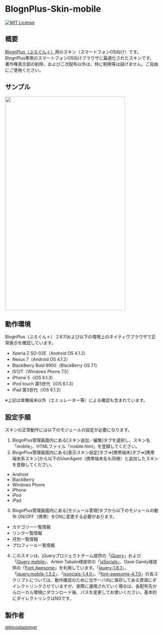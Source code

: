 # BlognPlus-Skin-mobile
[![MIT License](http://img.shields.io/badge/license-MIT-blue.svg?style=flat)](https://github.com/bloodiadotnet/BlognPlus-Skin-mobile/blob/master/LICENSE)

## 概要
[BlognPlus（ぶろぐん＋）](http://www.blogn.org "BlognPlus（ぶろぐん＋）")用のスキン（スマートフォンOS向け）です。  
BlognPlus専用のスマートフォンOS向けブラウザに最適化されたスキンです。  
著作権表示部の削除、および二次配布以外は、特に制限等は設けません。ご自由にご使用ください。

## サンプル
<img src="https://www.bloodia.net/wp-content/uploads/github/blognplus-skin-mobile.jpg" width="394" height="700">

## 動作環境
BlognPlus（ぶろぐん＋） 2.6.11および以下の環境上のネイティヴブラウザで正常表示を確認しています。
  - Xperia Z SO-02E（Android OS 4.1.2）
  - Nexus 7（Android OS 4.1.2）
  - BlackBerry Bold 9900（BlackBerry OS 7.1）
  - IS12T（Windows Phone 7.5）
  - iPhone 5（iOS 6.1.3）
  - iPod touch 第5世代（iOS 6.1.3）
  - iPad 第3世代（iOS 6.1.3）  

※上記は実機端末以外（エミュレーター等）による確認も含まれています。

## 設定手順
スキンの正常動作には以下のモジュールの設定が必要になります。

1. BlognPlus管理画面内にある[スキン追加／編集]タブを選択し、スキン名「mobile」、HTMLファイル「mobile.html」を登録してください。
2. BlognPlus管理画面内にある[表示スキン設定]タブ⇒[携帯端末]タブ⇒[携帯端末系スキン]から以下のUserAgent（携帯端末名も同様）と追加したスキンを登録してください。
  - Android
  - BlackBerry
  - Windows Phone
  - iPhone
  - iPod
  - iPad
  
3. BlognPlus管理画面内にある[モジュール管理]タブから以下のモジュールの動作 ON/OFF（携帯）をONに変更する必要があります。
  - カテゴリー一覧情報
  - リンク一覧情報
  - 月別一覧情報
  - プロフィール一覧情報
  
4. このスキンは、jQueryプロジェクトチーム提供の「[jQuery](https://jquery.com/ "jQuery")」および「[jQuery mobile](https://jquerymobile.com/ "jQuery mobile")」、Artem Tabalin様提供の「[jsSocials](http://js-socials.com/ "jsSocials")」、Dave Gandy様提供の「[Font Awesome](http://fontawesome.io/ "Font Awesome")」を利用しています。「[jquery-1.8.3](https://code.jquery.com/jquery-1.8.3.min.js "jquery-1.8.3")」、「[jquery.mobile-1.3.2](https://jquerymobile.com/resources/download/jquery.mobile-1.3.2.zip "jquery.mobile-1.3.2")」、「[jssocials-1.4.0](https://github.com/tabalinas/jssocials/releases/download/v1.4.0/jssocials-1.4.0.zip "jssocials-1.4.0")」、「[font-awesome-4.7.0](http://fontawesome.io/assets/font-awesome-4.7.0.zip "font-awesome-4.7.0")」の各スクリプトについては、動作確認のために当サーバ内に保存してある資源にダイレクトリンクさせていますが、実際に運用されていく場合は、各配布先からローカル環境にダウンロード後、パスを変更してお使いください。基本的にダイレクトリンクはNGです。

## 製作者
[@bloodiadotnet](https://twitter.com/bloodiadotnet)
